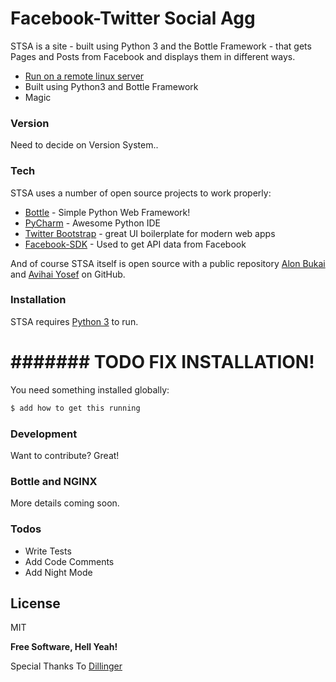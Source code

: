# Facebook-Twitter Social Agg

STSA is a site - built using Python 3 and the Bottle Framework - that gets Pages and Posts from Facebook and displays them in different ways.

  - [Run on a remote linux server]
  - Built using Python3 and Bottle Framework
  - Magic

### Version
Need to decide on Version System..

### Tech

STSA uses a number of open source projects to work properly:

* [Bottle] - Simple Python Web Framework!
* [PyCharm] - Awesome Python IDE
* [Twitter Bootstrap] - great UI boilerplate for modern web apps
* [Facebook-SDK] - Used to get API data from Facebook

And of course STSA itself is open source with a public repository [Alon Bukai][alon-repo] and [Avihai Yosef][avihai-repo] on GitHub.

### Installation

STSA requires [Python 3](https://python.org/) to run.

# ####### TODO FIX INSTALLATION!
You need something installed globally:

```sh
$ add how to get this running
```

### Development

Want to contribute? Great!

### Bottle and NGINX

More details coming soon.

### Todos

 - Write Tests
 - Add Code Comments
 - Add Night Mode

License
----

MIT


**Free Software, Hell Yeah!**

Special Thanks To [Dillinger]

[//]: # (These are reference links used in the body of this note and get stripped out when the markdown processor does its job. There is no need to format nicely because it shouldn't be seen. Thanks SO - http://stackoverflow.com/questions/4823468/store-comments-in-markdown-syntax)

   [Run on a remote linux server]:<http://alonb.superbootcamp.tech>
   [alon-repo]: <https://github.com/Alonski/facebook-scrapper>
   [Bottle]: <https://github.com/bottlepy/bottle>
   [PyCharm]: <https://www.jetbrains.com/pycharm>
   [avihai-repo]: <https://github.com/avihai123/facebook-scrapper>
   [Twitter Bootstrap]: <http://twitter.github.com/bootstrap/>
   [facebook-sdk]: <https://github.com/mobolic/facebook-sdk>
   [Dillinger]: <https://github.com/joemccann/dillinger>